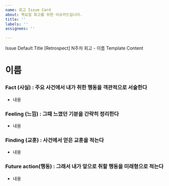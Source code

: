 ```yaml
---
name: 회고 Issue Card
about: 목요일 회고를 위한 이슈카드입니다.
title: ''
labels: ''
assignees: ''

---
```


Issue Default Title
[Retrospect] N주차 회고 - 이름
Template Content
# 이름

### Fact (사실) : 주요 사건에서 내가 취한 행동을 객관적으로 서술한다
- 내용  

### Feeling (느낌) : 그때 느꼈던 기분을 간략히 정리한다
- 내용  

### Finding (교훈) : 사건에서 얻은 교훈을 적는다  
- 내용  

### Future action(행동) : 그래서 내가 앞으로 취할 행동을 미래형으로 적는다  
- 내용
